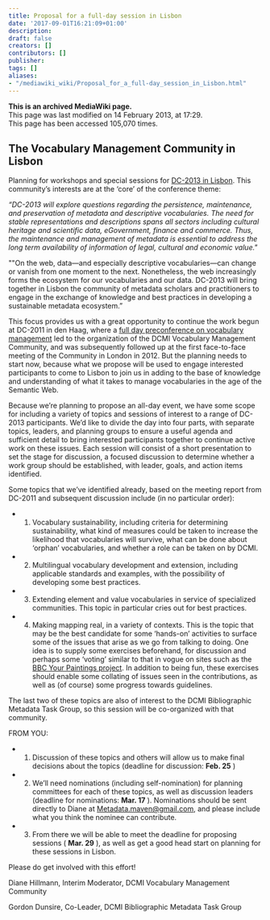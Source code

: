 ```yaml
---
title: Proposal for a full-day session in Lisbon
date: '2017-09-01T16:21:09+01:00'
description: 
draft: false
creators: []
contributors: []
publisher: 
tags: []
aliases:
- "/mediawiki_wiki/Proposal_for_a_full-day_session_in_Lisbon.html"
---
```


 **This is an archived MediaWiki page.**  
This page was last modified on 14 February 2013, at 17:29.  
This page has been accessed 105,070 times.

## The Vocabulary Management Community in Lisbon

Planning for workshops and special sessions for [DC-2013 in Lisbon](http://dcevents.dublincore.org/index.php/IntConf/dc-2013). This community’s interests are at the ‘core’ of the conference theme:

_“DC-2013 will explore questions regarding the persistence, maintenance, and preservation of metadata and descriptive vocabularies. The need for stable representations and descriptions spans all sectors including cultural heritage and scientific data, eGovernment, finance and commerce. Thus, the maintenance and management of metadata is essential to address the long term availability of information of legal, cultural and economic value."_

""On the web, data—and especially descriptive vocabularies—can change or vanish from one moment to the next. Nonetheless, the web increasingly forms the ecosystem for our vocabularies and our data. DC-2013 will bring together in Lisbon the community of metadata scholars and practitioners to engage in the exchange of knowledge and best practices in developing a sustainable metadata ecosystem.”

This focus provides us with a great opportunity to continue the work begun at DC-2011 in den Haag, where a [full day preconference on vocabulary management](/mediawiki_wiki/DC-2011_Vocabulary_Special_Session/Meeting_Report.md) led to the organization of the DCMI Vocabulary Management Community, and was subsequently followed up at the first face-to-face meeting of the Community in London in 2012. But the planning needs to start now, because what we propose will be used to engage interested participants to come to Lisbon to join us in adding to the base of knowledge and understanding of what it takes to manage vocabularies in the age of the Semantic Web.

Because we’re planning to propose an all-day event, we have some scope for including a variety of topics and sessions of interest to a range of DC-2013 participants. We’d like to divide the day into four parts, with separate topics, leaders, and planning groups to ensure a useful agenda and sufficient detail to bring interested participants together to continue active work on these issues. Each session will consist of a short presentation to set the stage for discussion, a focused discussion to determine whether a work group should be established, with leader, goals, and action items identified.

Some topics that we’ve identified already, based on the meeting report from DC-2011 and subsequent discussion include (in no particular order):

- 1. Vocabulary sustainability, including criteria for determining sustainability, what kind of measures could be taken to increase the likelihood that vocabularies will survive, what can be done about ‘orphan’ vocabularies, and whether a role can be taken on by DCMI.

- 2. Multilingual vocabulary development and extension, including applicable standards and examples, with the possibility of developing some best practices.

- 3. Extending element and value vocabularies in service of specialized communities. This topic in particular cries out for best practices.

- 4. Making mapping real, in a variety of contexts. This is the topic that may be the best candidate for some ‘hands-on’ activities to surface some of the issues that arise as we go from talking to doing. One idea is to supply some exercises beforehand, for discussion and perhaps some ‘voting’ similar to that in vogue on sites such as the [BBC Your Paintings project](http://www.bbc.co.uk/arts/yourpaintings/). In addition to being fun, these exercises should enable some collating of issues seen in the contributions, as well as (of course) some progress towards guidelines.

The last two of these topics are also of interest to the DCMI Bibliographic Metadata Task Group, so this session will be co-organized with that community.

FROM YOU:

- 1. Discussion of these topics and others will allow us to make final decisions about the topics (deadline for discussion: **Feb. 25** )

- 2. We’ll need nominations (including self-nomination) for planning committees for each of these topics, as well as discussion leaders (deadline for nominations: **Mar. 17** ). Nominations should be sent directly to Diane at Metadata.maven@gmail.com, and please include what you think the nominee can contribute.

- 3. From there we will be able to meet the deadline for proposing sessions ( **Mar. 29** ), as well as get a good head start on planning for these sessions in Lisbon. 

Please do get involved with this effort!

Diane Hillmann, Interim Moderator, DCMI Vocabulary Management Community

Gordon Dunsire, Co-Leader, DCMI Bibliographic Metadata Task Group


